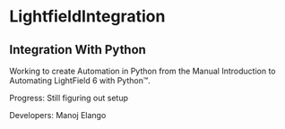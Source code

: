 # LightfieldIntegration

## Integration With Python

Working to create Automation in Python from the Manual Introduction to Automating LightField 6 
with Python™.

Progress:
Still figuring out setup


Developers:
Manoj Elango
